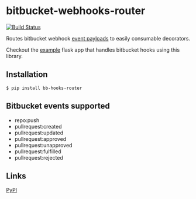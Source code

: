 # bitbucket-webhooks-router
 
[![Build Status](https://travis-ci.com/mukund-murali/bitbucket-webhooks-router.svg?branch=master)](https://travis-ci.com/mukund-murali/bitbucket-webhooks-router)

Routes bitbucket webhook [event payloads](https://confluence.atlassian.com/bitbucket/event-payloads-740262817.html) to easily consumable decorators.

Checkout the [example](https://github.com/mukund-murali/bitbucket-webhooks-router/tree/master/examples/sample_flask_app) flask app that handles bitbucket hooks using this library.

## Installation

```
$ pip install bb-hooks-router
```

## Bitbucket events supported

* repo:push
* pullrequest:created
* pullrequest:updated
* pullrequest:approved
* pullrequest:unapproved
* pullrequest:fulfilled
* pullrequest:rejected


## Links

[PyPI](https://pypi.org/project/bb-hooks-router/)
